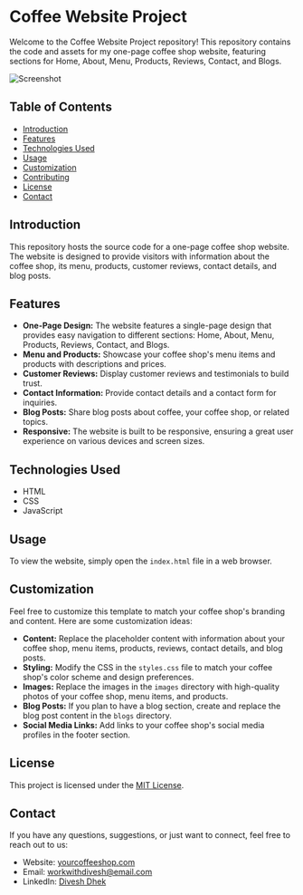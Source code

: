 # Coffee Website Project

Welcome to the Coffee Website Project repository! This repository contains the code and assets for my one-page coffee shop website, featuring sections for Home, About, Menu, Products, Reviews, Contact, and Blogs.

![Screenshot](screenshot.png)

## Table of Contents

- [Introduction](#introduction)
- [Features](#features)
- [Technologies Used](#technologies-used)
- [Usage](#usage)
- [Customization](#customization)
- [Contributing](#contributing)
- [License](#license)
- [Contact](#contact)

## Introduction

This repository hosts the source code for a one-page coffee shop website. The website is designed to provide visitors with information about the coffee shop, its menu, products, customer reviews, contact details, and blog posts.

## Features

- **One-Page Design:** The website features a single-page design that provides easy navigation to different sections: Home, About, Menu, Products, Reviews, Contact, and Blogs.
- **Menu and Products:** Showcase your coffee shop's menu items and products with descriptions and prices.
- **Customer Reviews:** Display customer reviews and testimonials to build trust.
- **Contact Information:** Provide contact details and a contact form for inquiries.
- **Blog Posts:** Share blog posts about coffee, your coffee shop, or related topics.
- **Responsive:** The website is built to be responsive, ensuring a great user experience on various devices and screen sizes.

## Technologies Used

- HTML
- CSS
- JavaScript

## Usage

To view the website, simply open the `index.html` file in a web browser.

## Customization

Feel free to customize this template to match your coffee shop's branding and content. Here are some customization ideas:

- **Content:** Replace the placeholder content with information about your coffee shop, menu items, products, reviews, contact details, and blog posts.
- **Styling:** Modify the CSS in the `styles.css` file to match your coffee shop's color scheme and design preferences.
- **Images:** Replace the images in the `images` directory with high-quality photos of your coffee shop, menu items, and products.
- **Blog Posts:** If you plan to have a blog section, create and replace the blog post content in the `blogs` directory.
- **Social Media Links:** Add links to your coffee shop's social media profiles in the footer section.

## License

This project is licensed under the [MIT License](LICENSE).

## Contact

If you have any questions, suggestions, or just want to connect, feel free to reach out to us:

- Website: [yourcoffeeshop.com](https://diveshnew.github.io/Coffee-Website-Project-2/)
- Email: workwithdivesh@email.com
- LinkedIn: [Divesh Dhek](https://www.linkedin.com/in/diveshdhek1/)

